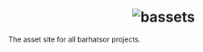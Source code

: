 # <a style="color: transparent;">bassets.github.io</a> ![bassets](https://bassets.github.io/bassets-logo.svg)
The asset site for all barhatsor projects.

